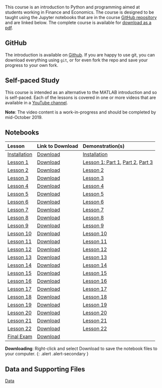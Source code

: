 <!--
.. title: Python Course
.. hidetitle: true
.. slug: course
.. date: 2019-09-03 01:04:08 UTC+01:00
.. tags: 
.. category: 
.. link: 
.. description: 
.. type: text
.. jumbotron: Python Introduction
.. jumbotron_text: An brief introduction targeted at first time users of Python who do not have programming experience.
.. jumbotron_color: #FFE162
-->

This course is an introduction to Python and programming aimed at students working
in Finance and Economics. The course is designed to be taught using the Jupyter notebooks
that are in the course [GitHub repository](https://github.com/bashtage/python-introduction) and
are linked below. The complete course is available for
[download as a pdf](https://github.com/bashtage/python-introduction/raw/master/course/python-introduction.pdf).

## GitHub

The introduction is available on [Github](https://github.com/bashtage/python-introduction). 
If you are happy to use git, you can download everything
using `git`, or for even fork the repo and save your progress to your own fork.

## Self-paced Study
This course is intended as an alternative to the MATLAB introduction and so
is self-paced.  Each of the lessons is covered in one or more videos that are
available in a [YouTube channel](https://www.youtube.com/playlist?list=PLVR_rJLcetzkqoeuhpIXmG9uQCtSoGBz1).

**Note**: The video content is a work-in-progress and should be completed by mid-October 2019.


## Notebooks

| ﻿Lesson                                                | Link to Download                                          | Demonstration(s)               |
| :---------------------------------------------------- | :---------------------------------------------------------| :------------------------------|
| [Installation](/teaching/python/course/installation/) | [Download](https://github.com/bashtage/python-introduction/raw/master/course/introduction/installation.ipynb)  | [Installation](https://youtu.be/CH3IOVGLCAQ)     |                                                   |
| [Lesson 1](/teaching/python/course/lesson-1/)         | [Download](https://github.com/bashtage/python-introduction/raw/master/course/introduction/lesson-1.ipynb)      | [Lesson 1: Part 1](https://youtu.be/UsMJhoD2sz8), [Part 2](https://youtu.be/1DfFJNEfXpY), [Part 3](https://youtu.be/0kxU6MIkvds)    |
| [Lesson 2](/teaching/python/course/lesson-2/)         | [Download](https://github.com/bashtage/python-introduction/raw/master/course/introduction/lesson-2.ipynb)      | [Lesson 2](https://youtu.be/XYH318V76ng)          |                                                   |
| [Lesson 3](/teaching/python/course/lesson-3/)         | [Download](https://github.com/bashtage/python-introduction/raw/master/course/introduction/lesson-3.ipynb)      | [Lesson 3](https://youtu.be/6RpWl5CKnXE)          |                                                   |
| [Lesson 4](/teaching/python/course/lesson-4/)         | [Download](https://github.com/bashtage/python-introduction/raw/master/course/introduction/lesson-4.ipynb)      | [Lesson 4](https://youtu.be/K4bYsGa4Vcw)          |                                                   |
| [Lesson 5](/teaching/python/course/lesson-5/)         | [Download](https://github.com/bashtage/python-introduction/raw/master/course/introduction/lesson-5.ipynb)      | [Lesson 5](https://youtu.be/TTj_Ll8msts)          |                                                   |
| [Lesson 6](/teaching/python/course/lesson-6/)         | [Download](https://github.com/bashtage/python-introduction/raw/master/course/introduction/lesson-6.ipynb)      | [Lesson 6](https://youtu.be/aX1qi_uAnSI)          |                                                   |
| [Lesson 7](/teaching/python/course/lesson-7/)         | [Download](https://github.com/bashtage/python-introduction/raw/master/course/introduction/lesson-7.ipynb)      | [Lesson 7](https://youtu.be/nPKRibnDsac)          |                                                   |
| [Lesson 8](/teaching/python/course/lesson-8/)         | [Download](https://github.com/bashtage/python-introduction/raw/master/course/introduction/lesson-8.ipynb)      | [Lesson 8](https://youtu.be/cdUd5HnSRYE)          |                                                   |
| [Lesson 9](/teaching/python/course/lesson-9/)         | [Download](https://github.com/bashtage/python-introduction/raw/master/course/introduction/lesson-9.ipynb)      | [Lesson 9](https://youtu.be/DiBKr9hlfSQ)          |                                                   |
| [Lesson 10](/teaching/python/course/lesson-10/)       | [Download](https://github.com/bashtage/python-introduction/raw/master/course/introduction/lesson-10.ipynb)     | [Lesson 10](https://youtu.be/x14mHuo_fLQ)          |                                                   |
| [Lesson 11](/teaching/python/course/lesson-11/)       | [Download](https://github.com/bashtage/python-introduction/raw/master/course/introduction/lesson-11.ipynb)     | [Lesson 11](https://youtu.be/cdUd5HnSRYE)          |                                                   |
| [Lesson 12](/teaching/python/course/lesson-12/)       | [Download](https://github.com/bashtage/python-introduction/raw/master/course/introduction/lesson-12.ipynb)     | [Lesson 12](https://youtu.be/BFGqsAYNhPY)          |                                                   |
| [Lesson 13](/teaching/python/course/lesson-13/)       | [Download](https://github.com/bashtage/python-introduction/raw/master/course/introduction/lesson-13.ipynb)     | [Lesson 13](https://youtu.be/oYOJ1b6zEj8)          |                                                   |
| [Lesson 14](/teaching/python/course/lesson-14/)       | [Download](https://github.com/bashtage/python-introduction/raw/master/course/introduction/lesson-14.ipynb)     | [Lesson 14](https://youtu.be/80LRTXAXJ-4)          |                                                   |
| [Lesson 15](/teaching/python/course/lesson-15/)       | [Download](https://github.com/bashtage/python-introduction/raw/master/course/introduction/lesson-15.ipynb)     | [Lesson 15](https://youtu.be/t-0_zup9yuM)          |                                                   |
| [Lesson 16](/teaching/python/course/lesson-16/)       | [Download](https://github.com/bashtage/python-introduction/raw/master/course/introduction/lesson-16.ipynb)     | [Lesson 16](https://youtu.be/kiSZAxT6zNo)          |                                                   |
| [Lesson 17](/teaching/python/course/lesson-17/)       | [Download](https://github.com/bashtage/python-introduction/raw/master/course/introduction/lesson-17.ipynb)     | [Lesson 17](https://youtu.be/NwZybFgs7cQ)          |                                                   |
| [Lesson 18](/teaching/python/course/lesson-18/)       | [Download](https://github.com/bashtage/python-introduction/raw/master/course/introduction/lesson-18.ipynb)     | [Lesson 18](https://youtu.be/LQUML7gJS7g)          |                                                   |
| [Lesson 19](/teaching/python/course/lesson-19/)       | [Download](https://github.com/bashtage/python-introduction/raw/master/course/introduction/lesson-19.ipynb)     | [Lesson 19](https://youtu.be/9ogZjicmFo8)          |                                                   |
| [Lesson 20](/teaching/python/course/lesson-20/)       | [Download](https://github.com/bashtage/python-introduction/raw/master/course/introduction/lesson-20.ipynb)     | [Lesson 20](https://youtu.be/HoDvQPl-vUI)          |                                                   |
| [Lesson 21](/teaching/python/course/lesson-21/)       | [Download](https://github.com/bashtage/python-introduction/raw/master/course/introduction/lesson-21.ipynb)     | [Lesson 21](https://youtu.be/pvlsYDre774)          |                                                   |
| [Lesson 22](/teaching/python/course/lesson-22/)       | [Download](https://github.com/bashtage/python-introduction/raw/master/course/introduction/lesson-22.ipynb)     | [Lesson 22](https://youtu.be/HLg_RweswXo)          |                                                   |
| [Final Exam](/teaching/python/course/final-exam/)       | [Download](https://github.com/bashtage/python-introduction/raw/master/course/introduction/final-exam.ipynb)  |                                                   |                                                   |

**Downloading**: Right-click and select Download to save the notebook files to your computer.
{: .alert .alert-secondary }


## Data and Supporting Files
[Data](/files/teaching/python/course/data.zip) <i class="primary far fa-file-archive"></i>
